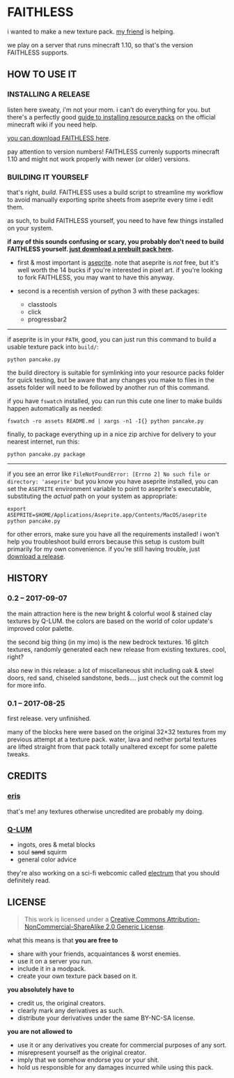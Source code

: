 # FAITHLESS

i wanted to make a new texture pack. [my friend][Q-LUM] is helping.

we play on a server that runs minecraft 1.10, so that's the version FAITHLESS supports.

## HOW TO USE IT
### INSTALLING A RELEASE

listen here sweaty, i'm not your mom. i can't do everything for you. but there's a perfectly good [guide to installing resource packs][install guide] on the official minecraft wiki if you need help.

[you can download FAITHLESS here][releases].

pay attention to version numbers! FAITHLESS currenly supports minecraft 1.10 and might not work properly with newer (or older) versions.

### BUILDING IT YOURSELF

that's right, _build_. FAITHLESS uses a build script to streamline my workflow to avoid manually exporting sprite sheets from aseprite every time i edit them.

as such, to build FAITHLESS yourself, you need to have few things installed on your system.

**if any of this sounds confusing or scary, you probably don't need to build FAITHLESS yourself. [just download a prebuilt pack here][releases].**

-   first & most important is [aseprite][]. note that aseprite is _not_ free, but it's well worth the 14 bucks if you're interested in pixel art. if you're looking to fork FAITHLESS, you may want to have this anyway.

-   second is a recentish version of python 3 with these packages:

    - classtools
    - click
    - progressbar2

---

if aseprite is in your `PATH`, good, you can just run this command to build a usable texture pack into `build/`:

```shell
python pancake.py
```

the build directory is suitable for symlinking into your resource packs folder for quick testing, but be aware that any changes you make to files in the assets folder will need to be followed by another run of this command.

if you have `fswatch` installed, you can run this cute one liner to make builds happen automatically as needed:

```shell
fswatch -ro assets README.md | xargs -n1 -I{} python pancake.py
```

finally, to package everything up in a nice zip archive for delivery to your nearest internet, run this:

```shell
python pancake.py package
```

---

if you see an error like `FileNotFoundError: [Errno 2] No such file or directory: 'aseprite'` but you know you have aseprite installed, you can set the `ASEPRITE` environment variable to point to aseprite's executable, substituting the _actual_ path on your system as appropriate:

```shell
export ASEPRITE=$HOME/Applications/Aseprite.app/Contents/MacOS/aseprite
python pancake.py
```

for other errors, make sure you have all the requirements installed! i won't help you troubleshoot build errors because this setup is custom built primarily for my own convenience. if you're still having trouble, just [download a release][releases].

## HISTORY
### 0.2 – 2017-09-07

the main attraction here is the new bright & colorful wool & stained clay textures by Q-LUM. the colors are based on the world of color update's improved color palette.

the second big thing (in my imo) is the new bedrock textures. 16 glitch textures, randomly generated each new release from existing textures. cool, right?

also new in this release: a lot of miscellaneous shit including oak & steel doors, red sand, chiseled sandstone, beds.... just check out the commit log for more info.

### 0.1 – 2017-08-25

first release. very unfinished.

many of the blocks here were based on the original 32×32 textures from my previous attempt at a texture pack. water, lava and nether portal textures are lifted straight from that pack totally unaltered except for some palette tweaks.

## CREDITS
### [eris][]

that's me! any textures otherwise uncredited are probably my doing.

### [Q-LUM][]

* ingots, ores & metal blocks
* soul ~~sand~~ squirm
* general color advice

they're also working on a sci-fi webcomic called [electrum][] that you should definitely read.

## LICENSE

> This work is licensed under a [Creative Commons Attribution-NonCommercial-ShareAlike 2.0 Generic License][BY-NC-SA].

what this means is that **you are free to**
* share with your friends, acquaintances & worst enemies.
* use it on a server you run.
* include it in a modpack.
* create your own texture pack based on it.

**you absolutely have to**
* credit us, the original creators.
* clearly mark any derivatives as such.
* distribute your derivatives under the same BY-NC-SA license.

**you are not allowed to**
* use it or any derivatives you create for commercial purposes of any sort.
* misrepresent yourself as the original creator.
* imply that we somehow endorse you or your shit.
* hold us responsible for any damages incurred while using this pack.

[aseprite]: https://www.aseprite.org
[BY-NC-SA]: http://creativecommons.org/licenses/by-nc-sa/2.0/
[electrum]: https://electrum.cubemelon.net
[eris]: https://twitter.com/devouringmother
[install guide]: https://minecraft.gamepedia.com/Tutorials/Loading_a_resource_pack
[Q-LUM]: https://twitter.com/electrumcube
[releases]: https://github.com/erisdev/faithless-pack/releases
